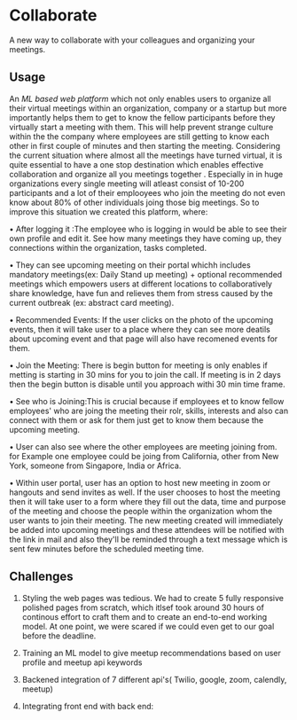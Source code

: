 # Collaborate
A new way to collaborate with your colleagues and organizing your meetings.

## Usage
An *ML based web platform* which not only enables users to organize all their virtual meetings within an organization, company or a startup but more importantly helps them to get to know the fellow participants before they virtually start a meeting with them. This will help prevent strange culture within the the company where employees are still getting to know each other in first couple of minutes and then starting the meeting. 
Considering the current situation where almost all the meetings have turned virtual, it is quite essential to have a one stop destination which enables effective collaboration and organize all you meetings together . Especially in in huge organizations every single meeting will atleast consist of 10-200 participants and a lot of their emplooyees who join the meeting do not even know about 80% of other individuals joing those big meetings. So to improve this situation we created this platform, where: 

• After logging it :The employee who is logging in would be able to see their own profile and edit it. See how many meetings they have coming up, they connections within the organization, tasks completed.

• They can see upcoming meeting on their portal whichh includes mandatory meetings(ex: Daily Stand up meeting) + optional recommended meetings which empowers users at different locations to collaboratively share knowledge, have fun and relieves them from stress caused by the current outbreak (ex: abstract card meeting). 

• Recommended Events: If the user clicks on the photo of the upcoming events, then it will take user to a place where they can see more deatils about upcoming event and that page will also have recomened events for them.

• Join the Meeting: There is begin button for meeting is only enables if metting is starting in 30 mins for you to join the call. If meeting is in 2 days then the begin button is disable until you approach withi 30 min time frame. 

• See who is Joining:This is crucial because if employees et to know fellow employees' who are joing the meeting their rolr, skills, interests and also can connect with them or ask for them just get to know them because the upcoming meeting. 

• User can also see where the other employees are meeting joining from. for Example one employee could be joing from California, other from New York, someone from Singapore, India or Africa.

• Within user portal, user has an option to host new meeting in zoom or hangouts and send invites as well. If the user chooses to host the meeting then it will take user to a form where they fill out the data, time and purpose of the meeting and choose the people within the organization whom the user wants to join their meeting. The new meeting created will immediately be added into upcoming meetings and these attendees will be notified with the link in mail and also they'll be reminded through a text message which is sent few minutes before the scheduled meeting time.  

## Challenges ##

1) Styling the web pages was tedious. We had to create 5 fully responsive polished pages from scratch, which itlsef took around 30 hours of continous effort to craft them and to create an end-to-end working model. At one point, we were scared if we could even get to our goal before the deadline.

2) Training an ML model to give meetup recommendations based on user profile and meetup api keywords

3) Backened integration of 7 different api's( Twilio, google, zoom, calendly, meetup)

4) Integrating front end with back end: 
